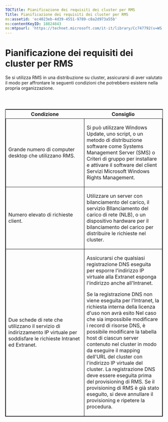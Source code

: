 ```yaml
---
TOCTitle: Pianificazione dei requisiti dei cluster per RMS
Title: Pianificazione dei requisiti dei cluster per RMS
ms:assetid: 'ec4023eb-4d39-4551-9789-c8a2d973a55b'
ms:contentKeyID: 18824843
ms:mtpsurl: 'https://technet.microsoft.com/it-it/library/Cc747792(v=WS.10)'
---
```


Pianificazione dei requisiti dei cluster per RMS
================================================

Se si utilizza RMS in una distribuzione su cluster, assicurarsi di aver valutato il modo per affrontare le seguenti condizioni che potrebbero esistere nella propria organizzazione.

###  

<p> </p>
<table style="border:1px solid black;">
<colgroup>
<col width="50%" />
<col width="50%" />
</colgroup>
<thead>
<tr class="header">
<th>Condizione</th>
<th>Consiglio</th>
</tr>
</thead>
<tbody>
<tr class="odd">
<td style="border:1px solid black;"><p>Grande numero di computer desktop che utilizzano RMS.</p></td>
<td style="border:1px solid black;"><p>Si può utilizzare Windows Update, uno script, o un metodo di distribuzione software come Systems Management Server (SMS) o Criteri di gruppo per installare e attivare il software del client Servizi Microsoft Windows Rights Management.</p></td>
</tr>
<tr class="even">
<td style="border:1px solid black;"><p>Numero elevato di richieste client.</p></td>
<td style="border:1px solid black;"><p>Utilizzare un server con bilanciamento del carico, il servizio BIlanciamento del carico di rete (NLB), o un dispositivo hardware per il bilanciamento del carico per distribuire le richieste nel cluster.</p></td>
</tr>
<tr class="odd">
<td style="border:1px solid black;"><p>Due schede di rete che utilizzano il servizio di indirizzamento IP virtuale per soddisfare le richieste Intranet ed Extranet.</p></td>
<td style="border:1px solid black;"><p>Assicurarsi che qualsiasi registrazione DNS eseguita per esporre l'indirizzo IP virtuale alla Extranet esponga l'indirizzo anche all'Intranet.</p>
<p>Se la registrazione DNS non viene eseguita per l'Intranet, la richiesta interna della licenza d'uso non avrà esito Nel caso che sia impossibile modificare i record di risorse DNS, è possibile modificare la tabella host di ciascun server contenuto nel cluster in modo da eseguire il mapping dell'URL del cluster con l'indirizzo IP virtuale del cluster. La registrazione DNS deve essere eseguita prima del provisioning di RMS. Se il provisioning di RMS è già stato eseguito, si deve annullare il provisioning e ripetere la procedura.</p></td>
</tr>
</tbody>
</table>
